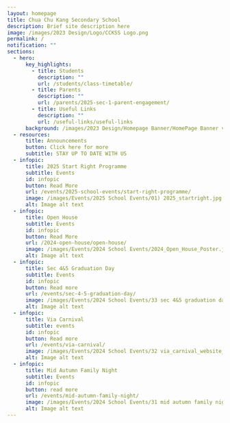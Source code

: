 ```yaml
---
layout: homepage
title: Chua Chu Kang Secondary School
description: Brief site description here
image: /images/2023 Design/Logo/CCKSS Logo.png
permalink: /
notification: ""
sections:
  - hero:
      key_highlights:
        - title: Students
          description: ""
          url: /students/class-timetable/
        - title: Parents
          description: ""
          url: /parents/2025-sec-1-parent-engagement/
        - title: Useful Links
          description: ""
          url: /useful-links/useful-links
      background: /images/2023 Design/Homepage Banner/HomePage Banner v5.gif
  - resources:
      title: Announcements
      button: Click here for more
      subtitle: STAY UP TO DATE WITH US
  - infopic:
      title: 2025 Start Right Programme
      subtitle: Events
      id: infopic
      button: Read More
      url: /events/2025-school-events/start-right-programme/
      image: /images/Events/2025 School Events/01) 2025_startright.jpg
      alt: Image alt text
  - infopic:
      title: Open House
      subtitle: Events
      id: infopic
      button: Read More
      url: /2024-open-house/open-house/
      image: /images/Events/2024 School Events/2024_Open_House_Poster.jpg
      alt: Image alt text
  - infopic:
      title: Sec 4&5 Graduation Day
      subtitle: Events
      id: infopic
      button: Read more
      url: /events/sec-4-5-graduation-day/
      image: /images/Events/2024 School Events/33 sec 4&5 graduation day.jpg
      alt: Image alt text
  - infopic:
      title: Via Carnival
      subtitle: events
      id: infopic
      button: Read more
      url: /events/via-carnival/
      image: /images/Events/2024 School Events/32 via_carnival_website_cover.jpg
      alt: Image alt text
  - infopic:
      title: Mid Autumn Family Night
      subtitle: Events
      id: infopic
      button: read more
      url: /events/mid-autumn-family-night/
      image: /images/Events/2024 School Events/31 mid autumn family night cover.jpg
      alt: Image alt text
---
```

